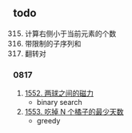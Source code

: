 ## todo
315. 计算右侧小于当前元素的个数
1425. 带限制的子序列和
493. 翻转对

### 0817
1. [1552. 两球之间的磁力](https://leetcode-cn.com/problems/magnetic-force-between-two-balls/)
    - binary search
2. [1553. 吃掉 N 个橘子的最少天数](https://leetcode-cn.com/problems/minimum-number-of-days-to-eat-n-oranges/)
    - greedy